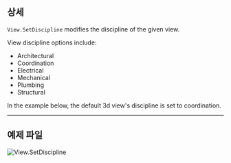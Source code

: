 ## 상세
`View.SetDiscipline` modifies the discipline of the given view.

View discipline options include:
- Architectural
- Coordination
- Electrical
- Mechanical
- Plumbing
- Structural

In the example below, the default 3d view's discipline is set to coordination.
___
## 예제 파일

![View.SetDiscipline](./Revit.Elements.Views.View.SetDiscipline_img.jpg)
